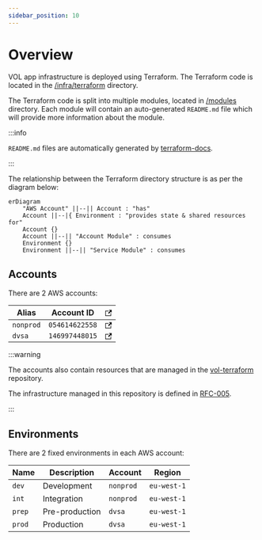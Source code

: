 ```yaml
---
sidebar_position: 10
---
```


# Overview

VOL app infrastructure is deployed using Terraform. The Terraform code is located in
the [/infra/terraform](https://github.com/dvsa/vol-app/tree/main/infra/terraform) directory.

The Terraform code is split into multiple modules, located
in [/modules](https://github.com/dvsa/vol-app/tree/main/infra/terraform/modules/) directory. Each module will contain an
auto-generated `README.md` file which will provide more information about the module.

:::info

`README.md` files are automatically generated by [terraform-docs](https://github.com/terraform-docs/terraform-docs).

:::

The relationship between the Terraform directory structure is as per the diagram below:

```mermaid
erDiagram
    "AWS Account" ||--|| Account : "has"
    Account ||--|{ Environment : "provides state & shared resources for"
    Account {}
    Account ||--|| "Account Module" : consumes
    Environment {}
    Environment ||--|| "Service Module" : consumes
```

## Accounts

There are 2 AWS accounts:

| Alias     | Account ID     | <svg width="13.5" height="13.5" aria-hidden="true" viewBox="0 0 24 24" class="iconExternalLink_nPIU"><path fill="currentColor" d="M21 13v10h-21v-19h12v2h-10v15h17v-8h2zm3-12h-10.988l4.035 4-6.977 7.07 2.828 2.828 6.977-7.07 4.125 4.172v-11z"></path></svg>                                                   |
| --------- | -------------- | ----------------------------------------------------------------------------------------------------------------------------------------------------------------------------------------------------------------------------------------------------------------------------------------------------------------- |
| `nonprod` | `054614622558` | [<svg width="13.5" height="13.5" aria-hidden="true" viewBox="0 0 24 24" class="iconExternalLink_nPIU"><path fill="currentColor" d="M21 13v10h-21v-19h12v2h-10v15h17v-8h2zm3-12h-10.988l4.035 4-6.977 7.07 2.828 2.828 6.977-7.07 4.125 4.172v-11z"></path></svg>](https://nonprod.signin.aws.amazon.com/console/) |
| `dvsa`    | `146997448015` | [<svg width="13.5" height="13.5" aria-hidden="true" viewBox="0 0 24 24" class="iconExternalLink_nPIU"><path fill="currentColor" d="M21 13v10h-21v-19h12v2h-10v15h17v-8h2zm3-12h-10.988l4.035 4-6.977 7.07 2.828 2.828 6.977-7.07 4.125 4.172v-11z"></path></svg>](https://dvsa.signin.aws.amazon.com/console/)    |

:::warning

The accounts also contain resources that are managed in the [vol-terraform](https://github.com/dvsa/vol-terraform) repository.

The infrastructure managed in this repository is defined in [RFC-005](../../rfc/rfc-005-add-terraform-to-mono-repository.md).

:::

## Environments

There are 2 fixed environments in each AWS account:

| Name   | Description    | Account   | Region      |
| ------ | -------------- | --------- | ----------- |
| `dev`  | Development    | `nonprod` | `eu-west-1` |
| `int`  | Integration    | `nonprod` | `eu-west-1` |
| `prep` | Pre-production | `dvsa`    | `eu-west-1` |
| `prod` | Production     | `dvsa`    | `eu-west-1` |
